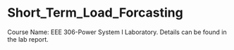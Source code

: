 # Short_Term_Load_Forcasting
Course Name: EEE 306-Power System I Laboratory. Details can be found in the lab report.
